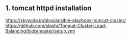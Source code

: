 ## 1. tomcat httpd installation 


https://skywide.in/blog/ansible-playbook-tomcat-cluster/ \
https://github.com/slashr/Tomcat-Cluster-Load-Balancing/blob/master/setup.yml

